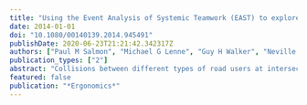 ```yaml
---
title: "Using the Event Analysis of Systemic Teamwork (EAST) to explore conflicts between different road user groups when making right hand turns at urban intersections"
date: 2014-01-01
doi: "10.1080/00140139.2014.945491"
publishDate: 2020-06-23T21:21:42.342317Z
authors: ["Paul M Salmon", "Michael G Lenne", "Guy H Walker", "Neville A Stanton", "Ashleigh Filtness"]
publication_types: ["2"]
abstract: "Collisions between different types of road users at intersections form a substantial component of the road toll. This paper presents an analysis of driver, cyclist, motorcyclist and pedestrian behaviour at intersections that involved the application of an integrated suite of ergonomics methods, the Event Analysis of Systemic Teamwork (EAST) framework, to on-road study data. EAST was used to analyse behaviour at three intersections using data derived from an on-road study of driver, cyclist, motorcyclist and pedestrian behaviour. The analysis shows the differences in behaviour and cognition across the different road user groups and pinpoints instances where this may be creating conflicts between different road users. The role of intersection design in creating these differences in behaviour and resulting conflicts is discussed. It is concluded that currently intersections are not designed in a way that supports behaviour across the four forms of road user studied. Interventions designed to improve intersection safety are discussed. Practitioner Summary: Intersection safety currently represents a key road safety issue worldwide. This paper presents a novel application of a framework of ergonomics methods for studying differences in road user behaviour at intersections. The findings support development of interventions that consider all road users as opposed to one group in isolation."
featured: false
publication: "*Ergonomics*"
---
```


